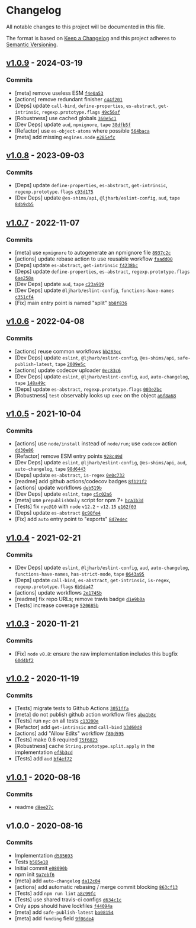 # Changelog

All notable changes to this project will be documented in this file.

The format is based on [Keep a Changelog](https://keepachangelog.com/en/1.0.0/)
and this project adheres to [Semantic Versioning](https://semver.org/spec/v2.0.0.html).

## [v1.0.9](https://github.com/es-shims/String.prototype.split/compare/v1.0.8...v1.0.9) - 2024-03-19

### Commits

- [meta] remove useless ESM [`f4e0a53`](https://github.com/es-shims/String.prototype.split/commit/f4e0a534ffba6c4c5a6d250a6da5b00db19d7fd5)
- [actions] remove redundant finisher [`c44f201`](https://github.com/es-shims/String.prototype.split/commit/c44f201412d25e3c0b3ca5694e91943d07ca7f8e)
- [Deps] update `call-bind`, `define-properties`, `es-abstract`, `get-intrinsic`, `regexp.prototype.flags` [`49c56af`](https://github.com/es-shims/String.prototype.split/commit/49c56af1b4c7526c1cce6de111c631943691c33e)
- [Robustness] use cached globals [`360e5c1`](https://github.com/es-shims/String.prototype.split/commit/360e5c180a68157907fa08ba20477b153c6d5a95)
- [Dev Deps] update `aud`, `npmignore`, `tape` [`38dfb5f`](https://github.com/es-shims/String.prototype.split/commit/38dfb5f2b538c427fc969643a17ce08f8c0d74b8)
- [Refactor] use `es-object-atoms` where possible [`564baca`](https://github.com/es-shims/String.prototype.split/commit/564baca1ea53976266abd2e2b0a867c7dad041fc)
- [meta] add missing `engines.node` [`e285efc`](https://github.com/es-shims/String.prototype.split/commit/e285efc3b0c298556c9f60c405c1ccc464108ed4)

## [v1.0.8](https://github.com/es-shims/String.prototype.split/compare/v1.0.7...v1.0.8) - 2023-09-03

### Commits

- [Deps] update `define-properties`, `es-abstract`, `get-intrinsic`, `regexp.prototype.flags` [`c93d175`](https://github.com/es-shims/String.prototype.split/commit/c93d1755e81a02170bf55b40d9c92331207a56db)
- [Dev Deps] update `@es-shims/api`, `@ljharb/eslint-config`, `aud`, `tape` [`84b9cb5`](https://github.com/es-shims/String.prototype.split/commit/84b9cb50d160b92c8160fb95a14efd2584ba6fec)

## [v1.0.7](https://github.com/es-shims/String.prototype.split/compare/v1.0.6...v1.0.7) - 2022-11-07

### Commits

- [meta] use `npmignore` to autogenerate an npmignore file [`8937c2c`](https://github.com/es-shims/String.prototype.split/commit/8937c2c7d5270ae44008f303c4a5072adb24aeeb)
- [actions] update rebase action to use reusable workflow [`faadd00`](https://github.com/es-shims/String.prototype.split/commit/faadd0060f25673326e43343f99d192bdc0e8b47)
- [Deps] update `es-abstract`, `get-intrinsic` [`f4238bc`](https://github.com/es-shims/String.prototype.split/commit/f4238bc4f0887a6d34389e7d920e4137d0b47555)
- [Deps] update `define-properties`, `es-abstract`, `regexp.prototype.flags` [`6ae258a`](https://github.com/es-shims/String.prototype.split/commit/6ae258a5927acb9c176f7983c2ca27b8f3e16c27)
- [Dev Deps] update `aud`, `tape` [`c23a919`](https://github.com/es-shims/String.prototype.split/commit/c23a919b717efec7e524e147532cdf9f1f042ef7)
- [Dev Deps] update `@ljharb/eslint-config`, `functions-have-names` [`c351cf4`](https://github.com/es-shims/String.prototype.split/commit/c351cf46bd13f72645a7745dd89281d3774f8e7b)
- [Fix] main entry point is named "split" [`bb8f836`](https://github.com/es-shims/String.prototype.split/commit/bb8f8361dbb9571bfcf775a43f39cfe47cbdf815)

## [v1.0.6](https://github.com/es-shims/String.prototype.split/compare/v1.0.5...v1.0.6) - 2022-04-08

### Commits

- [actions] reuse common workflows [`bb283ec`](https://github.com/es-shims/String.prototype.split/commit/bb283eca97bb62d8ba511078c3b2ea9e3faa69df)
- [Dev Deps] update `eslint`, `@ljharb/eslint-config`, `@es-shims/api`, `safe-publish-latest`, `tape` [`2009e5c`](https://github.com/es-shims/String.prototype.split/commit/2009e5c8c2d344e4b79bd3809c69aba464286271)
- [actions] update codecov uploader [`0ec83c6`](https://github.com/es-shims/String.prototype.split/commit/0ec83c6b43fca83fbdc0108f67a1265b6be953f8)
- [Dev Deps] update `eslint`, `@ljharb/eslint-config`, `aud`, `auto-changelog`, `tape` [`148a49c`](https://github.com/es-shims/String.prototype.split/commit/148a49c2d9f02e44dce64221597dc377cd1c5294)
- [Deps] update `es-abstract`, `regexp.prototype.flags` [`003e2bc`](https://github.com/es-shims/String.prototype.split/commit/003e2bc6e39366e938273e8faf39126a1d84c890)
- [Robustness] `test` observably looks up `exec` on the object [`a6f8a68`](https://github.com/es-shims/String.prototype.split/commit/a6f8a688a3fdf6950d1984404a73796a6bbdbc81)

## [v1.0.5](https://github.com/es-shims/String.prototype.split/compare/v1.0.4...v1.0.5) - 2021-10-04

### Commits

- [actions] use `node/install` instead of `node/run`; use `codecov` action [`dd30e86`](https://github.com/es-shims/String.prototype.split/commit/dd30e869165ac434aafe81815d28106dfab33f17)
- [Refactor] remove ESM entry points [`928c49d`](https://github.com/es-shims/String.prototype.split/commit/928c49d82105e40ae310b0e5555e48d5455a9eac)
- [Dev Deps] update `eslint`, `@ljharb/eslint-config`, `@es-shims/api`, `aud`, `auto-changelog`, `tape` [`98d6443`](https://github.com/es-shims/String.prototype.split/commit/98d6443af088b9b82df2c350543a3df672b66e1e)
- [Deps] update `es-abstract`, `is-regex` [`0e0c732`](https://github.com/es-shims/String.prototype.split/commit/0e0c732db9a61a33745da07232f97172c04b8ab0)
- [readme] add github actions/codecov badges [`8f121f2`](https://github.com/es-shims/String.prototype.split/commit/8f121f216f828b89043aa2fedcb8ef83ca9750fe)
- [actions] update workflows [`deb519b`](https://github.com/es-shims/String.prototype.split/commit/deb519b77aa65254e378a88b93bcd4b7f7c5e2f6)
- [Dev Deps] update `eslint`, `tape` [`c5c02a6`](https://github.com/es-shims/String.prototype.split/commit/c5c02a629f934b7282f5e18d9e14afff19ea6ef9)
- [meta] use `prepublishOnly` script for npm 7+ [`bca1b3d`](https://github.com/es-shims/String.prototype.split/commit/bca1b3d27a262e178bb8d511c08dd9f1e44ecb1f)
- [Tests] fix `nyc@10` with `node` `v12.2` - `v12.15` [`e162f03`](https://github.com/es-shims/String.prototype.split/commit/e162f038bd1b4815e6bb892522631670585c3216)
- [Deps] update `es-abstract` [`8c90fe4`](https://github.com/es-shims/String.prototype.split/commit/8c90fe47a94f1319ba516a06171b1669a77ae061)
- [Fix] add `auto` entry point to "exports" [`8d7e4ec`](https://github.com/es-shims/String.prototype.split/commit/8d7e4ec0428fd261f86163d13d56a5904047cbf9)

## [v1.0.4](https://github.com/es-shims/String.prototype.split/compare/v1.0.3...v1.0.4) - 2021-02-21

### Commits

- [Dev Deps] update `eslint`, `@ljharb/eslint-config`, `aud`, `auto-changelog`, `functions-have-names`, `has-strict-mode`, `tape` [`0643a95`](https://github.com/es-shims/String.prototype.split/commit/0643a95721130ea1405e0e8638798e5db50dc091)
- [Deps] update `call-bind`, `es-abstract`, `get-intrinsic`, `is-regex`, `regexp.prototype.flags` [`6b9da47`](https://github.com/es-shims/String.prototype.split/commit/6b9da4733861b7cec614900d8dcb39543e8cc746)
- [actions] update workflows [`2e1745b`](https://github.com/es-shims/String.prototype.split/commit/2e1745b577304668694df3618794a14555dc314d)
- [readme] fix repo URLs; remove travis badge [`d1e9b0a`](https://github.com/es-shims/String.prototype.split/commit/d1e9b0af05bb2bb310fffee672a172046190a065)
- [Tests] increase coverage [`520685b`](https://github.com/es-shims/String.prototype.split/commit/520685b608b4a545db645d2eaf95b73d18919d31)

## [v1.0.3](https://github.com/es-shims/String.prototype.split/compare/v1.0.2...v1.0.3) - 2020-11-21

### Commits

- [Fix] `node` `v0.8`: ensure the raw implementation includes this bugfix [`60d4bf2`](https://github.com/es-shims/String.prototype.split/commit/60d4bf221617c4ef7e94b80b39620a8534f020cf)

## [v1.0.2](https://github.com/es-shims/String.prototype.split/compare/v1.0.1...v1.0.2) - 2020-11-19

### Commits

- [Tests] migrate tests to Github Actions [`3051ffa`](https://github.com/es-shims/String.prototype.split/commit/3051ffa88381eb811580444f9c1849ffc3a06e53)
- [meta] do not publish github action workflow files [`aba1b8c`](https://github.com/es-shims/String.prototype.split/commit/aba1b8cd8273f8ea5cb7f386934e7d9282e335c0)
- [Tests] run `nyc` on all tests [`c13200e`](https://github.com/es-shims/String.prototype.split/commit/c13200e43d89e97944f7ec47f7c8c07696ad45d4)
- [Refactor] add `get-intrinsic` and `call-bind` [`b3d60d8`](https://github.com/es-shims/String.prototype.split/commit/b3d60d83226bf932610b71c4596d22309467c700)
- [actions] add "Allow Edits" workflow [`f80d595`](https://github.com/es-shims/String.prototype.split/commit/f80d595d3b4fc7a45aeaaf75eb909283019cf6ef)
- [Tests] make 0.6 required [`75f6023`](https://github.com/es-shims/String.prototype.split/commit/75f6023937d0b733a0b59987dbe36f9f08c3c050)
- [Robustness] cache `String.prototype.split.apply` in the implementation [`ef5b3cd`](https://github.com/es-shims/String.prototype.split/commit/ef5b3cd7ad095fb470734ec8196a0324fd39edb2)
- [Tests] add `aud` [`bf4ef72`](https://github.com/es-shims/String.prototype.split/commit/bf4ef7270c4ba714d5ace50f680f2ada515c4acc)

## [v1.0.1](https://github.com/es-shims/String.prototype.split/compare/v1.0.0...v1.0.1) - 2020-08-16

### Commits

- readme [`d8ee27c`](https://github.com/es-shims/String.prototype.split/commit/d8ee27cf62434dd71d1506cb8072a098c94212f9)

## v1.0.0 - 2020-08-16

### Commits

- Implementation [`d585693`](https://github.com/es-shims/String.prototype.split/commit/d585693b1eb47a93e6479f17a5df6f43952a7cd5)
- Tests [`b585e18`](https://github.com/es-shims/String.prototype.split/commit/b585e18fe213acfebe78b2f54973e6360e1a9714)
- Initial commit [`e08090b`](https://github.com/es-shims/String.prototype.split/commit/e08090b28a71dab66314d0661555f4e25b84b17b)
- npm init [`9a7ebf6`](https://github.com/es-shims/String.prototype.split/commit/9a7ebf678923a7d6886fbaac3b9aa62b46ccc0af)
- [meta] add `auto-changelog` [`da12c04`](https://github.com/es-shims/String.prototype.split/commit/da12c04e42d10fc64869c2e775c9c024030ad031)
- [actions] add automatic rebasing / merge commit blocking [`863cf13`](https://github.com/es-shims/String.prototype.split/commit/863cf1395d59a7da4488d0236f04da697c8464bb)
- [Tests] add `npm run lint` [`a8c99fc`](https://github.com/es-shims/String.prototype.split/commit/a8c99fc3636bbf83456026a12a9ee540c85e9b8b)
- [Tests] use shared travis-ci configs [`d634c1c`](https://github.com/es-shims/String.prototype.split/commit/d634c1c360a8b1f0770bdc713d48ced08ea3983b)
- Only apps should have lockfiles [`f44094a`](https://github.com/es-shims/String.prototype.split/commit/f44094aefc8dea3b62ef6fd0571117798b4f08ec)
- [meta] add `safe-publish-latest` [`ba08154`](https://github.com/es-shims/String.prototype.split/commit/ba08154d66bd75195399b2879b60f41899cbb6c7)
- [meta] add `funding` field [`9f06de4`](https://github.com/es-shims/String.prototype.split/commit/9f06de498ded7d605dc01cd8a1cb19b1261ce935)
